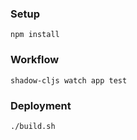 ### Setup

```
npm install
```

### Workflow

```
shadow-cljs watch app test
```

### Deployment

```
./build.sh
```
